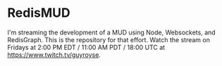 # RedisMUD

I'm streaming the development of a MUD using Node, Websockets, and RedisGraph. This is the repository for that effort. Watch the stream on Fridays at 2:00 PM EDT / 11:00 AM PDT / 18:00 UTC at https://www.twitch.tv/guyroyse.
